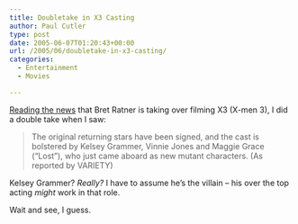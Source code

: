 ```yaml
---
title: Doubletake in X3 Casting
author: Paul Cutler
type: post
date: 2005-06-07T01:20:43+00:00
url: /2005/06/doubletake-in-x3-casting/
categories:
  - Entertainment
  - Movies

---
```

[Reading the news][1] that Bret Ratner is taking over filming X3 (X-men 3), I did a double take when I saw:

> The original returning stars have been signed, and the cast is bolstered by Kelsey Grammer, Vinnie Jones and Maggie Grace (&#8220;Lost&#8221;), who just came aboard as new mutant characters. (As reported by VARIETY)

Kelsey Grammer? _Really?_ I have to assume he&#8217;s the villain &#8211; his over the top acting _might_ work in that role.

Wait and see, I guess.

 [1]: http://www.moviepoopshoot.com/news/jun05/25.html